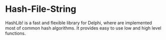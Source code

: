 # Hash-File-String
HashLib! is a fast and flexible library for Delphi, where are implemented most of common hash algorithms. It provides easy to use low and high level functions.

